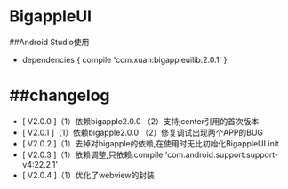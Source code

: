 BigappleUI
========

##Android Studio使用
* dependencies {
    compile 'com.xuan:bigappleuilib:2.0.1'
}

##changelog
========
* [ V2.0.0 ]（1）依赖bigapple2.0.0 （2）支持jcenter引用的首次版本
* [ V2.0.1 ]（1）依赖bigapple2.0.0 （2）修复调试出现两个APP的BUG
* [ V2.0.2 ]（1）去掉对bigapple的依赖,在使用时无比初始化BigappleUI.init
* [ V2.0.3 ]（1）依赖调整,只依赖:compile 'com.android.support:support-v4:22.2.1'
* [ V2.0.4 ]（1）优化了webview的封装
